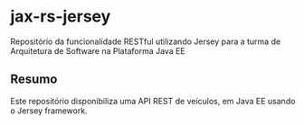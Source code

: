 # jax-rs-jersey
Repositório da funcionalidade RESTful utilizando Jersey para a turma de Arquitetura de Software na Plataforma Java EE

## Resumo
Este repositório disponibiliza uma API REST de veículos, em Java EE usando o Jersey framework.
